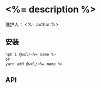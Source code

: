 # <%= description %>

维护人： <%= author %>

<!-- > <%= description %> -->

## 安装

```sh
npm i @wxl/<%= name %>
or
yarn add @wxl/<%= name %>
```

## API
